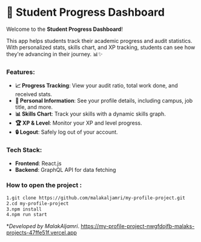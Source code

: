 # 🚀 Student Progress Dashboard

Welcome to the **Student Progress Dashboard**! 

This app helps students track their academic progress and audit statistics. With personalized stats, skills chart, and XP tracking, students can see how they're advancing in their journey. 📊✨

### Features:
- **📈 Progress Tracking**: View your audit ratio, total work done, and received stats.
- **🧑 Personal Information**: See your profile details, including campus, job title, and more.
- **📊 Skills Chart**: Track your skills with a dynamic skills graph.
- **🏆 XP & Level**: Monitor your XP and level progress.
- **🔒 Logout**: Safely log out of your account.

### Tech Stack:
- **Frontend**: React.js
- **Backend**: GraphQL API for data fetching

### How to open the project :
   ```bash
   1.git clone https://github.com/malakaljamri/my-profile-project.git
   2.cd my-profile-project
   3.npm install
   4.npm run start

   ```
**Developed by MalakAljamri*.
https://my-profile-project-nwgfdojfb-malaks-projects-47ffe51f.vercel.app

